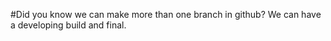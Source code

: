 #Did you know we can make more than one branch in github? We can have a developing build and final.
